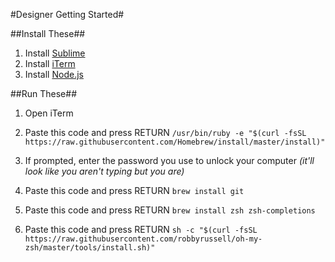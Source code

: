 #Designer Getting Started#

##Install These##
1. Install <a href="https://www.sublimetext.com/" target="_blank">Sublime</a>
2. Install <a href="https://www.iterm2.com/" target="_blank">iTerm</a>
3. Install <a href="https://www.nodejs.org/" target="_blank">Node.js</a>

##Run These##
1. Open iTerm
2. Paste this code and press RETURN
`/usr/bin/ruby -e "$(curl -fsSL https://raw.githubusercontent.com/Homebrew/install/master/install)"`

3. If prompted, enter the password you use to unlock your computer _(it'll look like you aren't typing but you are)_

4. Paste this code and press RETURN
`brew install git`

5. Paste this code and press RETURN
`brew install zsh zsh-completions`

6. Paste this code and press RETURN
`sh -c "$(curl -fsSL https://raw.githubusercontent.com/robbyrussell/oh-my-zsh/master/tools/install.sh)"`


